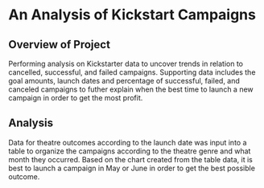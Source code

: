 # An Analysis of Kickstart Campaigns
## Overview of Project
Performing analysis on Kickstarter data to uncover trends in relation to cancelled, successful, and failed campaigns. Supporting data includes the goal amounts, launch dates and percentage of successful, failed, and canceled campaigns to futher explain when the best time to launch a new campaign in order to get the most profit.
## Analysis
Data for theatre outcomes according to the launch date was input into a table to organize the campaigns according to the theatre genre and what month they occurred. Based on the chart created from the table data, it is best to launch a campaign in May or June in order to get the best possible outcome.
